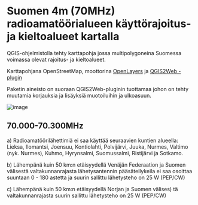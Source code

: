 # Suomen 4m (70MHz) radioamatöörialueen käyttörajoitus- ja kieltoalueet kartalla

QGIS-ohjelmistolla tehty karttapohja jossa multipolygoneina Suomessa voimassa olevat rajoitus- ja kieltoalueet.

Karttapohjana OpenStreetMap, moottorina [OpenLayers](https://openlayers.org/) ja [QGIS2Web -plugin](https://github.com/qgis2web/qgis2web)

Paketin aineisto on suoraan QGIS2Web-pluginin tuottamaa johon on tehty muutamia korjauksia ja lisäyksiä muotoiluihin ja ulkoasuun.

![image](https://github.com/user-attachments/assets/4582a30b-2a02-44b0-be14-448827d418c9)

## 70.000-70.300MHz

a) Radioamatöörilähettimiä ei saa käyttää seuraavien kuntien
alueella: Lieksa, Ilomantsi, Joensuu, Kontiolahti, Polvijärvi, Juuka, Nurmes, Valtimo (nyk. Nurmes), Kuhmo, Hyrynsalmi, Suomussalmi, Ristijärvi ja Sotkamo.

b) Lähempänä kuin 50 km:n etäisyydellä Venäjän Federaation ja Suomen välisestä valtakunnanrajasta lähetysantennin pääsäteilykeila ei saa osoittaa suuntaan 0 - 180 astetta ja suurin sallittu lähetysteho on 25 W (PEP/CW)

c) Lähempänä kuin 50 km:n etäisyydellä Norjan ja Suomen välises)
tä valtakunnanrajasta suurin sallittu lähetysteho on 25 W (PEP/CW)
